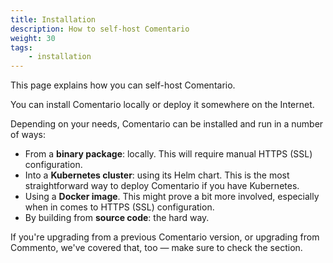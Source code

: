 ```yaml
---
title: Installation
description: How to self-host Comentario
weight: 30
tags:
    - installation
---
```


This page explains how you can self-host Comentario.

You can install Comentario locally or deploy it somewhere on the Internet.

<!--more-->

Depending on your needs, Comentario can be installed and run in a number of ways:

* From a **binary package**: locally. This will require manual HTTPS (SSL) configuration.
* Into a **Kubernetes cluster**: using its Helm chart. This is the most straightforward way to deploy Comentario if you have Kubernetes.
* Using a **Docker image**. This might prove a bit more involved, especially when in comes to HTTPS (SSL) configuration.
* By building from **source code**: the hard way.

If you're upgrading from a previous Comentario version, or upgrading from Commento, we've covered that, too — make sure to check the [](migration) section. 

